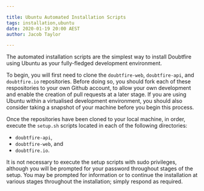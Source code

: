 ```yaml
---

title: Ubuntu Automated Installation Scripts
tags: installation,ubuntu
date: 2020-01-19 20:00 AEST
author: Jacob Taylor

---
```


The automated installation scripts are the simplest way to install Doubtfire using Ubuntu as your fully-fledged development environment.

To begin, you will first need to clone the `doubtfire-web`, `doubtfire-api`, and `doubtfire.io` repositories.
Before doing so, you should fork each of these respositories to your own Github account, to allow your own development and enable the creation of pull requests at a later stage.
If you are using Ubuntu within a virtualised development environment, you should also consider taking a snapshot of your machine before you begin this process.

Once the repositories have been cloned to your local machine, in order, execute the `setup.sh` scripts located in each of the following directories:

- `doubtfire-api`, 
- `doubtfire-web`, and
- `doubtfire.io`.

It is not necessary to execute the setup scripts with sudo privileges, although you will be prompted for your password throughout stages of the setup.
You may be prompted for information or to continue the installation at various stages throughout the installation; simply respond as required.


